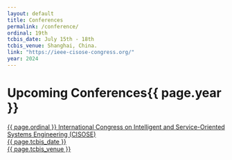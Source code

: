 ```yaml
---
layout: default
title: Conferences
permalink: /conference/
ordinal: 19th
tcbis_date: July 15th - 18th
tcbis_venue: Shanghai, China.
link: "https://ieee-cisose-congress.org/"
year: 2024
---
```


# Upcoming Conferences{{ page.year }}

<div class="box">
    <a href="{{ page.link }}">
        <p>{{ page.ordinal }} International Congress on Intelligent and Service-Oriented Systems Engineering (CISOSE) <br>
        {{ page.tcbis_date }} <br>
        {{ page.tcbis_venue }}</p>
    </a>
</div>
